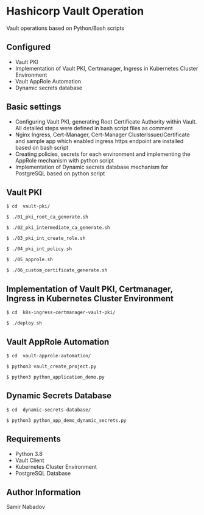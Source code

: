 __Hashicorp Vault Operation__
================================

Vault operations based on Python/Bash scripts


__Configured__
------------
* Vault PKI
* Implementation of Vault PKI, Certmanager, Ingress in Kubernetes Cluster Environment
* Vault AppRole Automation
* Dynamic secrets database


__Basic settings__
------------
* Configuring Vault PKI,  generating Root Certificate Authority within Vault. All detailed steps were defined in bash script files as comment
* Nginx Ingress, Cert-Manager, Cert-Manager ClusterIssuer/Certificate and sample app which enabled ingress https endpoint are installed based on bash script
* Creating policies, secrets for each environment and implementing the AppRole mechanism with python script
* Implementation of Dynamic secrets database mechanism for PostgreSQL based on python script



Vault PKI
------------
`$ cd  vault-pki/`

`$ ./01_pki_root_ca_generate.sh`

`$ ./02_pki_intermediate_ca_generate.sh`

`$ ./03_pki_int_create_role.sh`

`$ ./04_pki_int_policy.sh`

`$ ./05_approle.sh`

`$ ./06_custom_certificate_generate.sh`

Implementation of Vault PKI, Certmanager, Ingress in Kubernetes Cluster Environment
------------
`$ cd  k8s-ingress-certmanager-vault-pki/`

`$ ./deploy.sh`

Vault AppRole Automation
------------
`$ cd  vault-approle-automation/`

`$ python3 vault_create_project.py`

`$ python3 python_application_demo.py`

Dynamic Secrets Database
------------
`$ cd  dynamic-secrets-database/`

`$ python3 python_app_demo_dynamic_secrets.py`



__Requirements__
------------
* Python 3.8
* Vault Client
* Kubernetes Cluster Environment
* PostgreSQL Database


__Author Information__
------------------

Samir Nabadov
